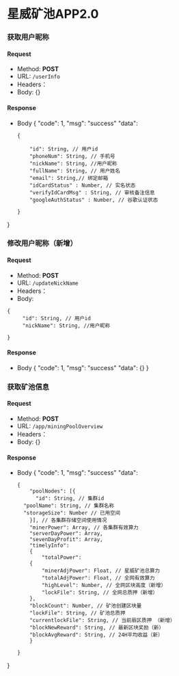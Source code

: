 # 星威矿池APP2.0 
	
### 获取用户昵称

#### Request
- Method: **POST**
- URL:  ```/userInfo```
- Headers：
- Body: {} 

#### Response
- Body
{
  "code": 1,
  "msg": "success"
  "data": 
  
  ```
  {
  
      "id": String, // 用户id
      "phoneNum": String, // 手机号
      "nickName": String, //用户昵称
      "fullName": String, // 用户姓名
      "email": String,// 绑定邮箱
      "idCardStatus" : Number, // 实名状态
      "verifyIdCardMsg" : String, // 审核备注信息
      "googleAuthStatus" : Number, // 谷歌认证状态
      
  }
  ```
}

### 修改用户昵称（新增）

#### Request
- Method: **POST**
- URL:  ```/updateNickName```
- Headers：
- Body:

```
{
     "id": String, // 用户id
     "nickName": String, //用户昵称
     
}
```

#### Response
- Body
{
  "code": 1,
  "msg": "success"
  "data": {}
}

### 获取矿池信息

#### Request
- Method: **POST**
- URL:  ```/app/miningPoolOverview```
- Headers：
- Body: {}

#### Response
- Body
{
  "code": 1,
  "msg": "success"
  "data": 
  ```
  {
      "poolNodes": [{ 
        "id": String, // 集群id
	"poolName": String, // 集群名称
	"storageSize": Number // 已用空间
      }], // 各集群存储空间使用情况
      "minerPower": Array, // 各集群有效算力
      "serverDayPower": Array, 
      "sevenDayProfit": Array, 
      "timelyInfo": 
      {
      	  "totalPower": 
	  {
	      "minerAdjPower": Float, // 星威矿池总算力
	      "totalAdjPower": Float, // 全网有效算力
	      "highLevel": Number, // 全网区块高度（新增）
	      "lockFile": String, // 全网总质押（新增）
	  },
	  "blockCount": Number, // 矿池创建区块量
	  "lockFile": String, // 矿池总质押
	  "currentlockFile": String, // 当前扇区质押 （新增）
	  "blockNewReward": String, // 最新区块奖励（新）
	  "blockAvgReward": String, // 24H平均收益（新）
      }
      
  }
  ```
}
